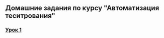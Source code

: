 ## Домашние задания по курсу "Автоматизация теситрования"

### [Урок 1](https://github.com/AnuaKokunova/homework-python/blob/main/Lesson1/README.md)
